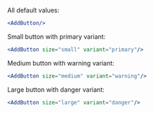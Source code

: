 All default values:

```jsx
<AddButton/>
```

Small button with primary variant:

```jsx
<AddButton size="small" variant="primary"/>
```

Medium button with warning variant:

```jsx
<AddButton size="medium" variant="warning"/>
```

Large button with danger variant:

```jsx
<AddButton size="large" variant="danger"/>
```
